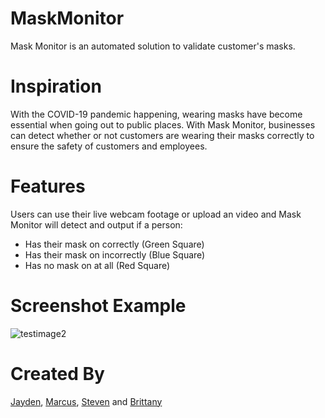 # MaskMonitor

Mask Monitor is an automated solution to validate customer's masks. 

# Inspiration
With the COVID-19 pandemic happening, wearing masks have become essential when going out to public places. With Mask Monitor, businesses can detect whether or not customers are wearing their masks correctly to ensure the safety of customers and employees. 

# Features

Users can use their live webcam footage or upload an video and Mask Monitor will detect and output if a person:
* Has their mask on correctly (Green Square)
* Has their mask on incorrectly (Blue Square)
* Has no mask on at all (Red Square)

# Screenshot Example
![testimage2](https://user-images.githubusercontent.com/59780037/105618717-916ae700-5db8-11eb-9221-2ef9acae9a25.jpg)

# Created By
[Jayden](https://github.com/Jayden-Chiu), [Marcus](https://github.com/MarcusChok110), [Steven](https://github.com/StevennYau) and [Brittany](https://github.com/bwong280)
